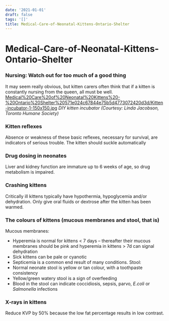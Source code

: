```yaml
---
date: '2021-01-01'
draft: false
tags: '[]'
title: Medical-Care-of-Neonatal-Kittens-Ontario-Shelter
---
```


# Medical-Care-of-Neonatal-Kittens-Ontario-Shelter

### Nursing: Watch out for too much of a good thing
It may seem really obvious, but kitten carers often think that if a kitten is constantly nursing from the queen, all must be well.
[Medical%20Care%20of%20Neonatal%20Kittens%20-%20Ontario%20Shelter%20571e024c67844e75b5d4773072420d3d/Kitten-incubator-1-150x150.jpg](Medical%20Care%20of%20Neonatal%20Kittens%20-%20Ontario%20Shelter%20571e024c67844e75b5d4773072420d3d/Kitten-incubator-1-150x150.jpg)
*DIY kitten incubator (Courtesy: Linda Jacobson, Toronto Humane Society)*
### Kitten reflexes
Absence or weakness of these basic reflexes, necessary for survival, are indicators of serious trouble.
The kitten should suckle automatically
### Drug dosing in neonates
Liver and kidney function are immature up to 6 weeks of age, so drug metabolism is impaired.
### Crashing kittens
Critically ill kittens typically have hypothermia, hypoglycemia and/or dehydration.
Only give oral fluids or dextrose after the kitten has been warmed.
### The colours of kittens (mucous membranes and stool, that is)
Mucous membranes:
- Hyperemia is normal for kittens < 7 days – thereafter their mucous membranes should be pink and hyperemia in kittens > 7d can signal dehydration
- Sick kittens can be pale or cyanotic
- Septicemia is a common end result of many conditions.
Stool:
- Normal neonate stool is yellow or tan colour, with a toothpaste consistency
- Yellow/green watery stool is a sign of overfeeding
- Blood in the stool can indicate coccidiosis, sepsis, parvo, *E.coli* or *Salmonella* infections
### X-rays in kittens
Reduce KVP by 50% because the low fat percentage results in low contrast.
